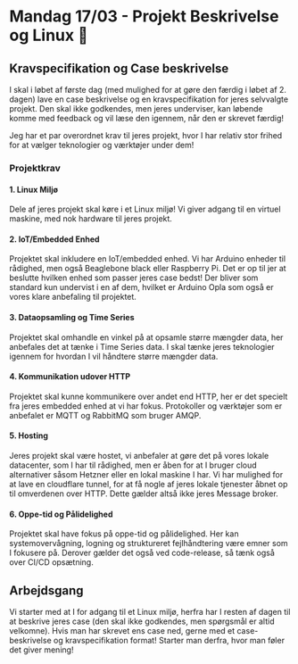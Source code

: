 

# Mandag 17/03 - Projekt Beskrivelse og Linux 🐧

## Kravspecifikation og Case beskrivelse

I skal i løbet af første dag (med mulighed for at gøre den færdig i løbet af 2. dagen) lave en case beskrivelse og en kravspecifikation for jeres selvvalgte projekt. Den skal ikke godkendes, men jeres underviser, kan løbende komme med feedback og vil læse den igennem, når den er skrevet færdig!

Jeg har et par overordnet krav til jeres projekt, hvor I har relativ stor frihed for at vælger teknologier og værktøjer under dem!

### Projektkrav

#### 1. Linux Miljø
Dele af jeres projekt skal køre i et Linux miljø! Vi giver adgang til en virtuel maskine, med nok hardware til jeres projekt.

#### 2. IoT/Embedded Enhed
Projektet skal inkludere en IoT/embedded enhed. Vi har Arduino enheder til rådighed, men også Beaglebone black eller Raspberry Pi. Det er op til jer at beslutte hvilken enhed som passer jeres case bedst! Der bliver som standard kun undervist i en af dem, hvilket er Arduino Opla som også er vores klare anbefaling til projektet.

#### 3. Dataopsamling og Time Series
Projektet skal omhandle en vinkel på at opsamle større mængder data, her anbefales det at tænke i Time Series data. I skal tænke jeres teknologier igennem for hvordan I vil håndtere større mængder data.

#### 4. Kommunikation udover HTTP
Projektet skal kunne kommunikere over andet end HTTP, her er det specielt fra jeres embedded enhed at vi har fokus. Protokoller og værktøjer som er anbefalet er MQTT og RabbitMQ som bruger AMQP.

#### 5. Hosting
Jeres projekt skal være hostet, vi anbefaler at gøre det på vores lokale datacenter, som I har til rådighed, men er åben for at I bruger cloud alternativer såsom Hetzner eller en lokal maskine I har. Vi har mulighed for at lave en cloudflare tunnel, for at få nogle af jeres lokale tjenester åbnet op til omverdenen over HTTP. Dette gælder altså ikke jeres Message broker.

#### 6. Oppe-tid og Pålidelighed
Projektet skal have fokus på oppe-tid og pålidelighed. Her kan systemovervågning, logning og struktureret fejlhåndtering være emner som I fokusere på. Derover gælder det også ved code-release, så tænk også over CI/CD opsætning.

## Arbejdsgang

Vi starter med at I for adgang til et Linux miljø, herfra har I resten af dagen til at beskrive jeres case (den skal ikke godkendes, men spørgsmål er altid velkomne). Hvis man har skrevet ens case ned, gerne med et case-beskrivelse og kravspecifikation format! Starter man derfra, hvor man føler det giver mening!

